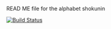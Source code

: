 READ ME file for the alphabet shokunin

[![Build Status](https://www.travis-ci.org/brianleke/alphabet_things.svg?branch=master)](https://www.travis-ci.org/brianleke/alphabet_things)
